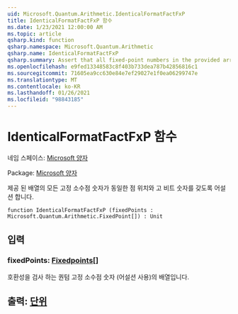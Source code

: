 ```yaml
---
uid: Microsoft.Quantum.Arithmetic.IdenticalFormatFactFxP
title: IdenticalFormatFactFxP 함수
ms.date: 1/23/2021 12:00:00 AM
ms.topic: article
qsharp.kind: function
qsharp.namespace: Microsoft.Quantum.Arithmetic
qsharp.name: IdenticalFormatFactFxP
qsharp.summary: Assert that all fixed-point numbers in the provided array have identical point positions and qubit numbers.
ms.openlocfilehash: e9fed13348583c8f403b733dea787b42856816c1
ms.sourcegitcommit: 71605ea9cc630e84e7ef29027e1f0ea06299747e
ms.translationtype: MT
ms.contentlocale: ko-KR
ms.lasthandoff: 01/26/2021
ms.locfileid: "98843185"
---
```

# <a name="identicalformatfactfxp-function"></a>IdenticalFormatFactFxP 함수

네임 스페이스: [Microsoft 양자](xref:Microsoft.Quantum.Arithmetic)

Package: [Microsoft 양자](https://nuget.org/packages/Microsoft.Quantum.Numerics)


제공 된 배열의 모든 고정 소수점 숫자가 동일한 점 위치와 고 비트 숫자를 갖도록 어설션 합니다.

```qsharp
function IdenticalFormatFactFxP (fixedPoints : Microsoft.Quantum.Arithmetic.FixedPoint[]) : Unit
```


## <a name="input"></a>입력

### <a name="fixedpoints--fixedpoint"></a>fixedPoints: [Fixedpoints](xref:Microsoft.Quantum.Arithmetic.FixedPoint)[]

호환성을 검사 하는 퀀텀 고정 소수점 숫자 (어설션 사용)의 배열입니다.



## <a name="output--unit"></a>출력: [단위](xref:microsoft.quantum.lang-ref.unit)

